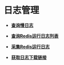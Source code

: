 # 日志管理<a name="topic_300000008"></a>

 

-   **[查询慢日志](查询慢日志.md)**  

-   **[查询Redis运行日志列表](查询Redis运行日志列表.md)**  

-   **[采集Redis运行日志](采集Redis运行日志.md)**  

-   **[获取日志下载链接](获取日志下载链接.md)**  


